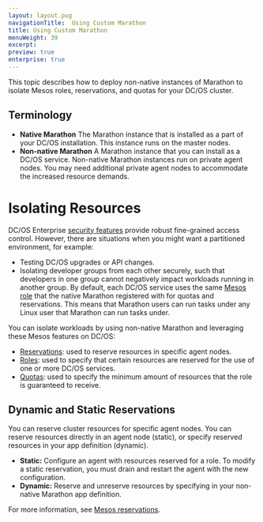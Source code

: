 ```yaml
---
layout: layout.pug
navigationTitle:  Using Custom Marathon
title: Using Custom Marathon
menuWeight: 39
excerpt:
preview: true
enterprise: true
---
```


This topic describes how to deploy non-native instances of Marathon to isolate Mesos roles, reservations, and quotas for your DC/OS cluster.  
  
## Terminology

-  **Native Marathon** The Marathon instance that is installed as a part of your DC/OS installation. This instance runs on the master nodes.
-  **Non-native Marathon** A Marathon instance that you can install as a DC/OS service. Non-native Marathon instances run on private agent nodes. You may need additional private agent nodes to accommodate the increased resource demands.  

# Isolating Resources
DC/OS Enterprise [security features](/mesosphere/dcos/1.10/security/ent/) provide robust fine-grained access control. However, there are situations when you might want a partitioned environment, for example: 

-  Testing DC/OS upgrades or API changes.
-  Isolating developer groups from each other securely, such that developers in one group cannot negatively impact workloads running in another group. By default, each DC/OS service uses the same [Mesos role](http://mesos.apache.org/documentation/latest/roles/) that the native Marathon registered with for quotas and reservations. This means that Marathon users can run tasks under any Linux user that Marathon can run tasks under. 

You can isolate workloads by using non-native Marathon and leveraging these Mesos features on DC/OS:

-  [Reservations](http://mesos.apache.org/documentation/latest/reservation/): used to reserve resources in specific agent nodes. 
-  [Roles](http://mesos.apache.org/documentation/latest/roles/): used to specify that certain resources are reserved for the use of one or more DC/OS services.
-  [Quotas](https://mesos.apache.org/documentation/latest/quota/): used to specify the minimum amount of resources that the role is guaranteed to receive.
   
## Dynamic and Static Reservations
You can reserve cluster resources for specific agent nodes. You can reserve resources directly in an agent node (static), or specify reserved resources in your app definition (dynamic).

-  **Static:** Configure an agent with resources reserved for a role. To modify a static reservation, you must drain and restart the agent with the new configuration.
-  **Dynamic:** Reserve and unreserve resources by specifying in your non-native Marathon app definition.

For more information, see [Mesos reservations](http://mesos.apache.org/documentation/latest/reservation/).

